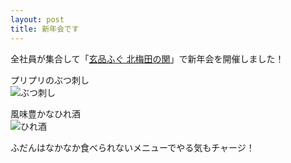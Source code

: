 ```yaml
---
layout: post
title: 新年会です
---
```


全社員が集合して「[玄品ふぐ 北梅田の関](http://www.tettiri.com/)」で新年会を開催しました！  
  
    
プリプリのぶつ刺し  
![ぶつ刺し]({{site.baseurl}}/images/20160224/1.jpg) 
  
  
風味豊かなひれ酒  
![ひれ酒]({{site.baseurl}}/images/20160224/2.jpg)  
  
  
ふだんはなかなか食べられないメニューでやる気もチャージ！  
